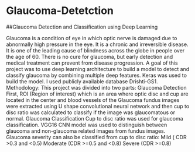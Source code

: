 # Glaucoma-Detetction
##Glaucoma Detection and Classification using Deep Learning 


Glaucoma is a condition of eye in which optic nerve is damaged due to abnormally high pressure in the eye. It is a chronic and irreversible disease. It is one of the leading cause of blindness across the globe in people over the age of 60. 
There is no cure for glaucoma, but early detection and medical treatment can prevent from disease progression.  A goal of this project was to use deep learning architecture to build a model to detect and classify glaucoma by combining multiple deep features.
Keras was used to build the model. I used publicly available database Drishti-GS1. 
Methodology: This project was divided into two parts:  Glaucoma Detection  First, ROI (Region of interest) which is an area where optic disc and cup are located in the center and blood vessels of the Glaucoma fundus images were extracted using U shape convolutional neural network and then cup to disc ratio was calculated to classify if the image was glaucomatous or normal.  Glaucoma Classification  Cup to disc ratio was used for glaucoma classification. 
VGG16 CNN model was used to distinguish between glaucoma and non-glaucoma related images from fundus images. 
Glaucoma severity can also be classified from cup to disc ratio: 
Mild ( CDR >0.3 and &lt;0.5) 
Moderate (CDR >=0.5 and &lt;0.8) 
Severe (CDR >=0.8)
